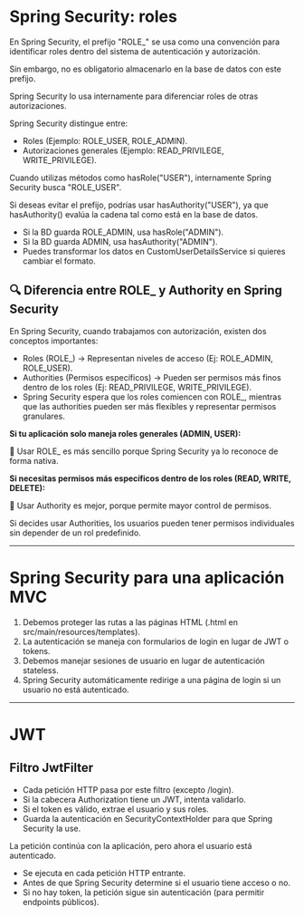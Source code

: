 # Spring Security: roles

En Spring Security, el prefijo "ROLE_" se usa como una convención para identificar roles dentro del sistema de autenticación y autorización.

Sin embargo, no es obligatorio almacenarlo en la base de datos con este prefijo.

Spring Security lo usa internamente para diferenciar roles de otras autorizaciones.

Spring Security distingue entre:
- Roles (Ejemplo: ROLE_USER, ROLE_ADMIN).
- Autorizaciones generales (Ejemplo: READ_PRIVILEGE, WRITE_PRIVILEGE).
  
Cuando utilizas métodos como hasRole("USER"), internamente Spring Security busca "ROLE_USER".

Si deseas evitar el prefijo, podrías usar hasAuthority("USER"), ya que hasAuthority() evalúa la cadena tal como está en la base de datos.

- Si la BD guarda ROLE_ADMIN, usa hasRole("ADMIN").
- Si la BD guarda ADMIN, usa hasAuthority("ADMIN").
- Puedes transformar los datos en CustomUserDetailsService si quieres cambiar el formato.

## 🔍 Diferencia entre ROLE_ y Authority en Spring Security
En Spring Security, cuando trabajamos con autorización, existen dos conceptos importantes:

- Roles (ROLE_) → Representan niveles de acceso (Ej: ROLE_ADMIN, ROLE_USER).
- Authorities (Permisos específicos) → Pueden ser permisos más finos dentro de los roles (Ej: READ_PRIVILEGE, WRITE_PRIVILEGE).
- Spring Security espera que los roles comiencen con ROLE_, mientras que las authorities pueden ser más flexibles y representar permisos granulares.

**Si tu aplicación solo maneja roles generales (ADMIN, USER):**

🔹 Usar ROLE_ es más sencillo porque Spring Security ya lo reconoce de forma nativa.

**Si necesitas permisos más específicos dentro de los roles (READ, WRITE, DELETE):**

🔹 Usar Authority es mejor, porque permite mayor control de permisos.

Si decides usar Authorities, los usuarios pueden tener permisos individuales sin depender de un rol predefinido.

___

# Spring Security para una aplicación MVC

1. Debemos proteger las rutas a las páginas HTML (.html en src/main/resources/templates).
2. La autenticación se maneja con formularios de login en lugar de JWT o tokens.
3. Debemos manejar sesiones de usuario en lugar de autenticación stateless.
4. Spring Security automáticamente redirige a una página de login si un usuario no está autenticado.

___

# JWT

## Filtro JwtFilter

- Cada petición HTTP pasa por este filtro (excepto /login).
- Si la cabecera Authorization tiene un JWT, intenta validarlo.
- Si el token es válido, extrae el usuario y sus roles.
- Guarda la autenticación en SecurityContextHolder para que Spring Security la use.
  
 La petición continúa con la aplicación, pero ahora el usuario está autenticado.

- Se ejecuta en cada petición HTTP entrante.
- Antes de que Spring Security determine si el usuario tiene acceso o no.
- Si no hay token, la petición sigue sin autenticación (para permitir endpoints públicos).
